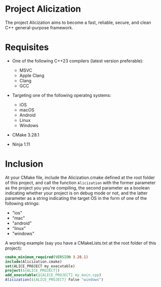 # Project Alicization

The project Alicization aims to become a fast, reliable, secure, and clean C++ general-purpose framework.


# Requisites

- One of the following C++23 compilers (latest version preferable):

  - MSVC
  - Apple Clang
  - Clang
  - GCC

- Targeting one of the following operatng systems:
  
  - iOS
  - macOS
  - Android
  - Linux
  - Windows

- CMake 3.28.1

- Ninja 1.11


# Inclusion

At your CMake file, include the Alicization.cmake defined at the root folder of this project, and call the function ``Alicization`` with the former parameter as the project you you're compiling, the second parameter as a boolean indicating whether your project is on debug mode or not, and the latter parameter as a string indicating the target OS in the form of one of the following strings:

- "ios"
- "mac"
- "android"
- "linux"
- "windows"

A working example (say you have a CMakeLists.txt at the root folder of this project):

```cmake
cmake_minimum_required(VERSION 3.28.1)
include(Alicization.cmake)
set(ALICE_PROJECT my_executable)
project(${ALICE_PROJECT})
add_executable(${ALICE_PROJECT} my_main.cpp)
Alicization(${ALICE_PROJECT} False "windows")
```